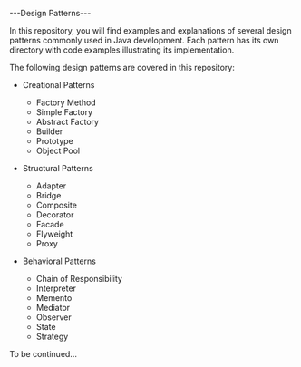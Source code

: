 ---Design Patterns---

In this repository, you will find examples and explanations of several design patterns commonly used in Java development. 
Each pattern has its own directory with code examples illustrating its implementation.

The following design patterns are covered in this repository:

- Creational Patterns
  - Factory Method
  - Simple Factory
  - Abstract Factory
  - Builder
  - Prototype
  - Object Pool

- Structural Patterns
  - Adapter
  - Bridge
  - Composite
  - Decorator
  - Facade
  - Flyweight
  - Proxy
    
- Behavioral Patterns
  - Chain of Responsibility
  - Interpreter
  - Memento
  - Mediator
  - Observer
  - State
  - Strategy

To be continued...
